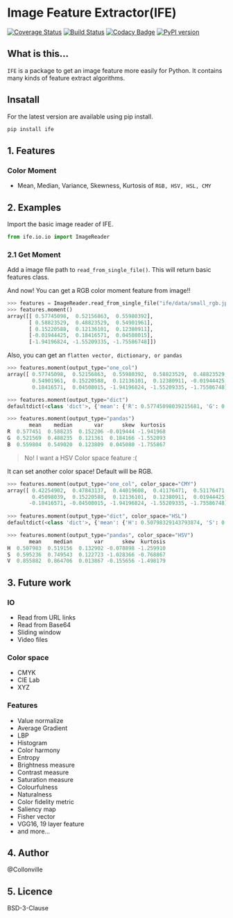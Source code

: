 # Image Feature Extractor(IFE)
[![Coverage Status](https://coveralls.io/repos/github/Collonville/ImageFeatureExtractor/badge.svg)](https://coveralls.io/github/Collonville/ImageFeatureExtractor)
[![Build Status](https://travis-ci.org/Collonville/ImageFeatureExtractor.svg?branch=develop)](https://travis-ci.org/Collonville/ImageFeatureExtractor)
[![Codacy Badge](https://api.codacy.com/project/badge/Grade/115c65043153459cbfc5026ea53be08d)](https://www.codacy.com/app/Collonville/ImageFeatureExtractor?utm_source=github.com&amp;utm_medium=referral&amp;utm_content=Collonville/ImageFeatureExtractor&amp;utm_campaign=Badge_Grade)
[![PyPI version](https://badge.fury.io/py/ife.svg)](https://badge.fury.io/py/ife)

## What is this...
`IFE` is a package to get an image feature more easily for Python. It contains many kinds of feature extract algorithms.

## Insatall
   For the latest version are available using pip install.
```bash
pip install ife
```

## 1. Features
### Color Moment
-   Mean, Median, Variance, Skewness, Kurtosis of `RGB, HSV, HSL, CMY`

## 2. Examples
Import the basic image reader of IFE.
```python
from ife.io.io import ImageReader
```

### 2.1 Get Moment
Add a image file path to `read_from_single_file()`. This will return basic features class.

And now! You can get a RGB color moment feature from image!!
```python
>>> features = ImageReader.read_from_single_file("ife/data/small_rgb.jpg")
>>> features.moment()
array([[ 0.57745098,  0.52156863,  0.55980392],
       [ 0.58823529,  0.48823529,  0.54901961],
       [ 0.15220588,  0.12136101,  0.12380911],
       [-0.01944425,  0.18416571,  0.04508015],
       [-1.94196824, -1.55209335, -1.75586748]])
```

Also, you can get an `flatten vector, dictionary, or pandas`
```python
>>> features.moment(output_type="one_col")
array([ 0.57745098,  0.52156863,  0.55980392,  0.58823529,  0.48823529,
        0.54901961,  0.15220588,  0.12136101,  0.12380911, -0.01944425,
        0.18416571,  0.04508015, -1.94196824, -1.55209335, -1.75586748])

>>> features.moment(output_type="dict")
defaultdict(<class 'dict'>, {'mean': {'R': 0.57745098039215681, 'G': 0.52156862745098043, 'B': 0.55980392156862746}, 'median': {'R': 0.58823529411764708, 'G': 0.48823529411764705, 'B': 0.5490196078431373}, 'var': {'R': 0.15220588235294119, 'G': 0.12136101499423299, 'B': 0.12380911188004615}, 'skew': {'R': -0.019444250980856902, 'G': 0.18416570783012232, 'B': 0.045080152334687214}, 'kurtosis': {'R': -1.9419682406751135, 'G': -1.5520933544103905, 'B': -1.7558674751807395}})

>>> features.moment(output_type="pandas")
       mean    median       var      skew  kurtosis
R  0.577451  0.588235  0.152206 -0.019444 -1.941968
G  0.521569  0.488235  0.121361  0.184166 -1.552093
B  0.559804  0.549020  0.123809  0.045080 -1.755867
```

> No! I want a HSV Color space feature :(

It can set another color space! Default will be RGB.
```python
>>> features.moment(output_type="one_col", color_space="CMY")
array([ 0.42254902,  0.47843137,  0.44019608,  0.41176471,  0.51176471,
        0.45098039,  0.15220588,  0.12136101,  0.12380911,  0.01944425,
       -0.18416571, -0.04508015, -1.94196824, -1.55209335, -1.75586748])
       
>>> features.moment(output_type="dict", color_space="HSL")
defaultdict(<class 'dict'>, {'mean': {'H': 0.50798329143793874, 'S': 0.52775831413836383, 'L': 0.61421568627450984}, 'median': {'H': 0.51915637553935423, 'S': 0.62898601603182969, 'L': 0.52156862745098043}, 'var': {'H': 0.13290200013401141, 'S': 0.10239897927552907, 'L': 0.051550124951941563}, 'skew': {'H': -0.078898095002588917, 'S': -0.83203104238315984, 'L': 1.0202366337483093}, 'kurtosis': {'H': -1.2599104562470791, 'S': -0.87111810912637022, 'L': -0.7502836585891588}})

>>> features.moment(output_type="pandas", color_space="HSV")
       mean    median       var      skew  kurtosis
H  0.507983  0.519156  0.132902 -0.078898 -1.259910
S  0.595236  0.749543  0.122723 -1.028366 -0.768867
V  0.855882  0.864706  0.013867 -0.155656 -1.498179
```

## 3. Future work
### IO
-   Read from URL links
-   Read from Base64
-   Sliding window
-   Video files

### Color space
-   CMYK
-   CIE Lab
-   XYZ

### Features
-   Value normalize
-   Average Gradient
-   LBP
-   Histogram
-   Color harmony
-   Entropy
-   Brightness measure
-   Contrast measure
-   Saturation measure
-   Colourfulness
-   Naturalness
-   Color fidelity metric
-   Saliency map
-   Fisher vector
-   VGG16, 19 layer feature
-   and more...

## 4. Author
@Collonville

## 5. Licence
BSD-3-Clause
